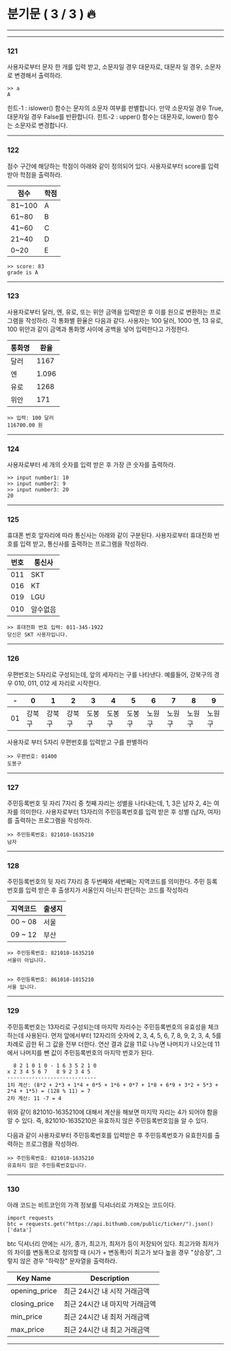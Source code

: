 # 분기문 ( 3 / 3 ) 🔥

---
---

### 121

사용자로부터 문자 한 개를 입력 받고, 소문자일 경우 대문자로, 대문자 일 경우, 소문자로 변경해서 출력하라.

    >> a
    A
    

힌트-1 : islower() 함수는 문자의 소문자 여부를 판별합니다. 만약 소문자일 경우 True, 대문자일 경우 False를 반환합니다. 힌트-2 : upper() 함수는 대문자로, lower() 함수는 소문자로 변경합니다.

---

### 122

점수 구간에 해당하는 학점이 아래와 같이 정의되어 있다. 사용자로부터 score를 입력받아 학점을 출력하라.

| 점수  | 학점  |
| --- | --- |
| 81~100 | A   |
| 61~80 | B   |
| 41~60 | C   |
| 21~40 | D   |
| 0~20 | E   |

    >> score: 83
    grade is A
    

---

### 123

사용자로부터 달러, 엔, 유로, 또는 위안 금액을 입력받은 후 이를 원으로 변환하는 프로그램을 작성하라. 각 통화별 환율은 다음과 같다. 사용자는 100 달러, 1000 엔, 13 유로, 100 위안과 같이 금액과 통화명 사이에 공백을 넣어 입력한다고 가정한다.

| 통화명 | 환율  |
| --- | --- |
| 달러  | 1167 |
| 엔   | 1.096 |
| 유로  | 1268 |
| 위안  | 171 |

    >> 입력: 100 달러
    116700.00 원
    

---

### 124

사용자로부터 세 개의 숫자를 입력 받은 후 가장 큰 숫자를 출력하라.

    >> input number1: 10
    >> input number2: 9
    >> input number3: 20
    20
    

---

### 125

휴대폰 번호 앞자리에 따라 통신사는 아래와 같이 구분된다. 사용자로부터 휴대전화 번호를 입력 받고, 통신사를 출력하는 프로그램을 작성하라.

| 번호  | 통신사 |
| --- | --- |
| 011 | SKT |
| 016 | KT  |
| 019 | LGU |
| 010 | 알수없음 |

    >> 휴대전화 번호 입력: 011-345-1922
    당신은 SKT 사용자입니다.
    

---

  

### 126

우편번호는 5자리로 구성되는데, 앞의 세자리는 구를 나타낸다. 예를들어, 강북구의 경우 010, 011, 012 세 자리로 시작한다.

| -   | 0   | 1   | 2   | 3   | 4   | 5   | 6   | 7   | 8   | 9   |
| --- | --- | --- | --- | --- | --- | --- | --- | --- | --- | --- |
| 01  | 강북구 | 강북구 | 강북구 | 도봉구 | 도봉구 | 도봉구 | 노원구 | 노원구 | 노원구 | 노원구 |

사용자로 부터 5자리 우편번호를 입력받고 구를 판별하라

    >> 우편번호: 01400
    도봉구
    

---

### 127

주민등록번호 뒷 자리 7자리 중 첫째 자리는 성별을 나타내는데, 1, 3은 남자 2, 4는 여자를 의미한다. 사용자로부터 13자리의 주민등록번호를 입력 받은 후 성별 (남자, 여자)를 출력하는 프로그램을 작성하라.

    >> 주민등록번호: 821010-1635210
    남자
    

---

### 128

주민등록번호의 뒷 자리 7자리 중 두번째와 세번째는 지역코드를 의미한다. 주민 등록 번호를 입력 받은 후 출생지가 서울인지 아닌지 판단하는 코드를 작성하라

| 지역코드 | 출생지 |
| --- | --- |
| 00 ~ 08 | 서울  |
| 09 ~ 12 | 부산  |

    >> 주민등록번호: 821010-1635210
    서울이 아닙니다.
    

    >> 주민등록번호: 861010-1015210
    서울 입니다.
    

---

### 129

주민등록번호는 13자리로 구성되는데 마지막 자리수는 주민등록번호의 유효성을 체크하는데 사용된다. 먼저 앞에서부터 12자리의 숫자에 2, 3, 4, 5, 6, 7, 8, 9, 2, 3, 4, 5를 차례로 곱한 뒤 그 값을 전부 더한다. 연산 결과 값을 11로 나누면 나머지가 나오는데 11에서 나머지를 뺀 값이 주민등록번호의 마지막 번호가 된다.

      8 2 1 0 1 0 - 1 6 3 5 2 1 0
    x 2 3 4 5 6 7   8 9 2 3 4 5 
    -----------------------------
    1차 계산: (8*2 + 2*3 + 1*4 + 0*5 + 1*6 + 0*7 + 1*8 + 6*9 + 3*2 + 5*3 + 2*4 + 1*5) = (128 % 11) = 7
    2차 계산: 11 -7 = 4
    

위와 같이 821010-1635210에 대해서 계산을 해보면 마지막 자리는 4가 되어야 함을 알 수 있다. 즉, 821010-1635210은 유효하지 않은 주민등록번호임을 알 수 있다.

다음과 같이 사용자로부터 주민등록번호를 입력받은 후 주민등록번호가 유효한지를 출력하는 프로그램을 작성하라.

    >> 주민등록번호: 821010-1635210
    유효하지 않은 주민등록번호입니다. 
    

---

### 130

아래 코드는 비트코인의 가격 정보를 딕셔너리로 가져오는 코드이다.

    import requests
    btc = requests.get("https://api.bithumb.com/public/ticker/").json()['data']
    

btc 딕셔너리 안에는 시가, 종가, 최고가, 최저가 등이 저장되어 있다. 최고가와 최저가의 차이를 변동폭으로 정의할 때 (시가 + 변동폭)이 최고가 보다 높을 경우 "상승장", 그렇지 않은 경우 "하락장" 문자열을 출력하라.

| Key Name | Description |
| --- | --- |
| opening_price | 최근 24시간 내 시작 거래금액 |
| closing_price | 최근 24시간 내 마지막 거래금액 |
| min_price | 최근 24시간 내 최저 거래금액 |
| max_price | 최근 24시간 내 최고 거래금액 |

---